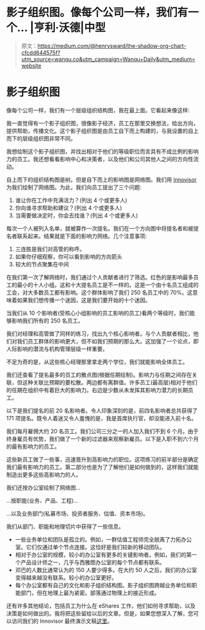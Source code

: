 # 影子组织图。像每个公司一样，我们有一个… |亨利·沃德|中型

> 原文：<https://medium.com/@henrysward/the-shadow-org-chart-cfcdd644575f?utm_source=wanqu.co&utm_campaign=Wanqu+Daily&utm_medium=website>

# 影子组织图

像每个公司一样，我们有一个层级组织结构图，我在最上面。它看起来像这样:



我一直觉得有一个影子组织图，很像影子经济，员工在那里交换想法，给出方向，提供帮助，传播文化。这个影子组织图是由员工自下而上构建的，与我设置的自上而下的层级组织图非常不同。

我想绘制这个影子组织图，并找出相对于他们的等级职位而言具有不成比例的影响力的员工。我还想看看影响中心和决策者，以及他们和公司其他人之间的方向性流动。

自上而下的组织结构图是树。但是自下而上的影响图是网络图。我们用 [Innovisor](https://www.innovisor.com/) 为我们绘制了网络图。为此，我们向员工提出了三个问题:

1.  谁让你在工作中充满活力？(列出 4 个或更多人)
2.  你向谁寻求帮助和建议？(列出 4 个或更多人)
3.  当需要做决定时，你会去找谁？(列出 4 个或更多人)

每次一个人被列入名单，就被算作一次提名。我们在一个方向图中将提名者和被提名者联系起来。结果就是下面的影响力网络。几个注意事项:

1.  三连胜是我们对高管的称呼。
2.  如果你仔细观察，你可以看到影响的方向箭头
3.  较大的节点聚集在中间



在我们第一次了解网络时，我们通过个人贡献者进行了筛选。红色的是影响最多员工的最小的十人小组。这和十大提名员工是不一样的。这是一个由十名员工组成的工会，对大多数员工都有影响。这个群体影响了我们 250 名员工中的 70%。这意味着如果我们想传播一个迷因，这是我们要开始的十个迷因。



当我们从 10 个影响者(受核心小组影响的员工影响的员工)看两个等级时，我们能够影响我们所有的 250 名员工。



我们对经理和高管做了同样的练习，找出九个核心影响者。与个人贡献者相比，他们对我们员工群体的影响更大，但不如我们预期的那么大。这加强了一个论点，即人际影响的潜流与机构管理层级一样重要。



不足为奇的是，从这些核心经理那里拿走两个学位，我们就能影响全体员工。



我们还查看了提名最多的员工的散点图(根据任期绘制)。影响力与任期之间存在关联，但这种关联比预期的要松散。两边都有离群值。许多员工(最高层)相对于他们的任期在组织中有着巨大的影响力。右边是少数从未发挥其影响力潜力的长期员工。



以下是我们提名的前 20 名影响者。令人印象深刻的是，前四名影响者总共获得了 171 项提名。既令人着迷又令人羞愧的是，我是首席执行官，却没能进入前十名。



我们每月雇佣大约 20 名员工。我们公司三分之一的人加入我们不到 6 个月。由于终身雇员有优势，我们做了一个新的过滤器来观察新雇员。以下是入职不到六个月的最有影响力的员工。



这些新员工做了一些事，迅速晋升到高影响力的职位。这项练习的前半部分是确定我们最有影响力的员工。第二部分也是为了了解他们是如何做到的，这样我们就能制造出更多这些高影响力的人。

我们还按办公室绘制了网络图…



…按职能(业务、产品、工程)…



…以及业务部门(私募市场、投资者服务、估值、资本市场)。



我们从部门、职能和地理切片中获得了一些信息。

*   一些业务单位和团队是孤立的。例如，一群估值工程师完全脱离了力拓办公室。它们仅通过单个节点连接。这恰好是我们较新的移动团队。
*   相对于办公室的规模，较小的办公室有更多的关键影响者。例如，我们的第一个产品设计师之一，几乎与西雅图办公室的每个节点都有联系。
*   邓巴的人数比通常认为的 150 人要少得多。在大约 50 人之后，我们的办公室变得越来越没有联系。较小的办公室更好。
*   每个办公室都有自己的文化和影子组织结构图。影子组织图跨越业务单位和职能部门，但在地理上最为紧密。部落通过物理上的接近形成。

还有许多其他结论，包括员工为什么在 eShares 工作，他们如何寻求帮助，以及决策是如何做出的。我将把这些留给以后的文章。但是，如果您想深入了解，您可以访问我们的 Innovisor 最终演示文稿[这里](https://esharesinc.box.com/shared/static/8rrdq4diy3kkbsyxq730ry8sdhfnep60.pdf)。























